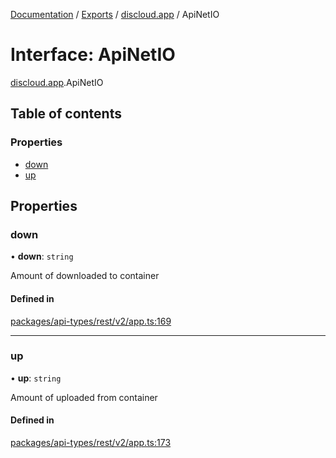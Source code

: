 [Documentation](../README.md) / [Exports](../modules.md) / [discloud.app](../modules/discloud_app.md) / ApiNetIO

# Interface: ApiNetIO

[discloud.app](../modules/discloud_app.md).ApiNetIO

## Table of contents

### Properties

- [down](discloud_app.ApiNetIO.md#down)
- [up](discloud_app.ApiNetIO.md#up)

## Properties

### down

• **down**: `string`

Amount of downloaded to container

#### Defined in

[packages/api-types/rest/v2/app.ts:169](https://github.com/discloud/discloud.app/blob/78281f4/packages/api-types/rest/v2/app.ts#L169)

___

### up

• **up**: `string`

Amount of uploaded from container

#### Defined in

[packages/api-types/rest/v2/app.ts:173](https://github.com/discloud/discloud.app/blob/78281f4/packages/api-types/rest/v2/app.ts#L173)
